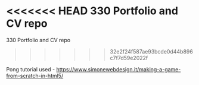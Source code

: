 <<<<<<< HEAD
330 Portfolio and CV repo
=======
330 Portfolio and CV repo 
>>>>>>> 32e2f24f587ae93bcde0d44b896c7f7d59e2022f

Pong tutorial used - https://www.simonewebdesign.it/making-a-game-from-scratch-in-html5/
